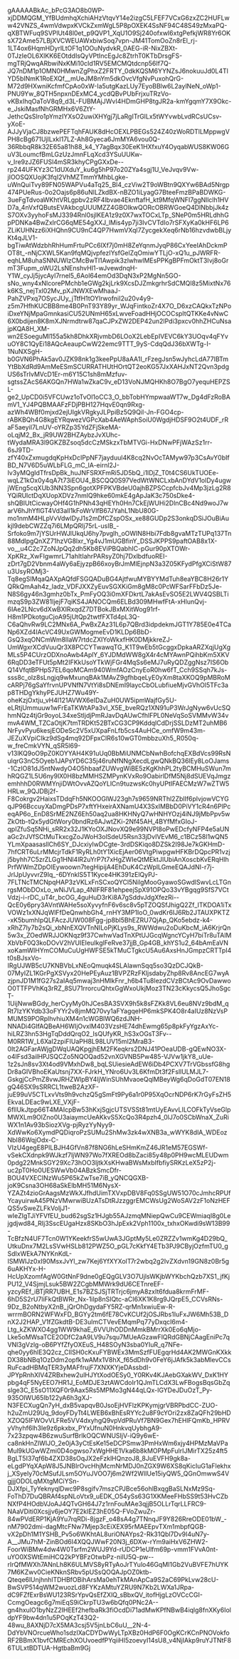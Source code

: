 gAAAAABkAc_bPcG3AO8b0WP-xjDDMQGM_YfBUdmhqXchiAHzVtqvY14e2izgC5LFEF7VCxG6zxZC2HUFLww42VNZS_4wmVdwpxKVCkZxmWgL5P8pOXEK4SsNF94C48S49zMxaPQ-qXBTWFuq9SVPlUt48l0et_p9QVP1_XqU1O9Sj240ofxwI6xtgPefkjWR8Yr6OKsX72Ame57LBjXVCWEUAWxbiwSoq7vpn-JM41TomOoZn8rEl_rj-1LT4ox6HqmHDyrlLtOF1q1OOuNydvkR_0AEG-iR-NixZBXt-0TJzIeOL6XlKK6EOtddIsQyVPtIncEgJc8ZtrhT0KTbDrsgFS-mgTRjQwqARbwiNxKMi10cId1RV5EMCMQtdcnp56If7Q-JQ7nDM1p1OMN0HMwnZgPhxZ2FRTY_0dkKQSM6YYNZsJ6nokuuJd0L4TlYD5bINmK1RoEXQf__mUeJM8nYm5dkOvcVfgNvPuxohQrG-M72d9HXwniKcfmfCpAo0xW-Ia5utgKazLUy7EyoBBlw6L2aylNeN_oWp1-PNU9Yw_8QTH5npxnDExMC4_ycdQBvPUbFrjxuTRzVo-vKBxIhqOaToV8q9_d3L-FUBMAjJWvI4HDmGHP8tgJR2a-kmYgqmY7X9Okc-e_JskiMasfNhGRMHx6V6ZtY-JethcQsSlro1pYmzIYXsO2uwiXHYgj7jLaRgITrGlLx5tWYvwbLvdRCsUCsv-yXoE-AJJyVjaCJ8bzwePEFTqhFAUK8dHcOEXLPBEGs524Z40zWoRDTlLMppwgVPH8cBg671UjlLxkI17LZ-Ah8Gyeca6JmMYA6vou0Q-36RbbqR8k32E65a81h88_k4_Y7agBqx30EeK1HXfxuY4OyqabWUS8KW06GuV3LoumcfBmLGzUzJmnFLqXcd3YSuUUKw-v_Ire9zJZ6FUSl4mSR3khyCPgGXxDe--rp244UFKYz3C1dUXduY_ku6g5hP97o20ZYa4sgj1U_VeJvqv9Vw-jIOOSQXUojK3fqI2VhMZTmmYMhbLgke-uWnQuiTvy89FN05WAPVu4aTq25_Bl4_czViw2T9oWBtn9QXYw6BAd5Nrgp474PUeRus-0o2Oajs6p86uNlLZkdBX-nBZO1iLyagG7BteeFmzBPaBDWKG-3ueFgTdvoaWKhtVRLgpbv2zRF4lbvae4EknftafH_kt9MfqWNFI7ggNllclh1HVD7a_4nVxfQButsEVAkbcgUUUMZZ4GBOIkwQORcOBRWGoeQ4DlNbbjJk4zS7OXv3yyhoFsMJ3394Rnl0sjIKEA1z9z0X7wxTOCxLTp_SNeP0m5HRLdhhGpPDNKa4BwZxlrCG6qME54gXXJ_lMis4yp7ji3IvCVTdIo7rSFXyKa0kHF6LP6ZLiKUHNzz6iXHQhn9CU9nC4QP7HwmVXql7ZycgekXeq6rNb16hzvdwbBLjyKt4qJLV1-bgTiwAtWdzbhRhHumFrtuPCc6lXf7j0mH8ZeYqnmJyqP86CxYeeIAhDckmPOT8t_-nNjCXWL5Kan9fqMQjvpfezIYsfGelZqOmiwYTLjO-xQ1u_pJWRFR-eqhLM8uhaSNNUWlzCMcBwTl1Awpik3zlwhwlMEsPPKgBPFmOktT3Ivj8oGrmT3Fupm_oWU2LsNEnshvHI1-wJvewdnqH-Y1W_cyJj5jycAyI7rnel5_6Aol64emOd3DqN3xP2MgNn5GO-sNo_wny4xNlcorePMchb1eGWg2kjLrk9XcsDJZmkgrhrSdCMQl8z5MixtNx76k6KS_nejTxl02Mv_pXJNWXEwMhaaJ-PahZVPxq7OSycJUy_jTtfH1tOYlrwofniI2u20v4y9-z5m7HfhKUCBB8me4B0PnT93Y89yr_WJqFintkoZr4X7O_D6xzCAQkxTzNPoiDxeYNjMpaGmnkasiCU52UNmH65xLwveFoadHHjOCOCspItQTKKe4vNwC6X0bdijen8K8mXJNrmdtrw87qaCJPxZW2DEP42un2lPdi3pxcv0hhZHCuNsajpKQA8H_XM-wn2ESoeguMl155a5kh8DhkXRjvmbD6LOoX2LebEpIVEVC6kY3UOqv4qFYvuOY8C1QyEi18AQcAeaupCwW22emc9TTT_9yS-CdqQdJ36bXWTg-I-1NuNXSgH-b0GVN6PhAk5av0JZK98nk1g3keePpU8aAA1I_rFzegJsn5wJyhcLdA77IBTmYtBbXdRd9AmMeESmSCURRATHUtHOrtQT2eoKG57JxXAHJxNT2Qvn3pdgUS6sTrIvMVcD1Er-m6Y15C1sh8mMzfuv-sgtssZAcS6AKGQn7HWa1wZkaC9v_eD13VoNJMQHKh8O7BgO7yequHEPZSL-ge2_UpCD0i5VFCUwz1oTvOl1oCC3_O_bbTobHYmpwaaWT7w_Dg4dFzRoBAmV1_YJ4PQBMAAFzFDjPBH127HqvE0qn9Rxg-azWh4WBf0mjxd2ejUIgkVRgkyJLPpiBz5Q9QiI-Jn-FGO4cp-rABKBQh4G8kgEYRqwezVGPcXab4AeWAphSoiU0WgdjHDSF9O2t4UDF_rRaF5aeyiI7LnUV-oYRZp35YdZFjSkeMA-oLqjM2_Bx_jR9UW2BHZAybzJvXUhc-tWydaMRA3l9GKZBZsoq5dcCzMSkzxTbMTVGi-HxDNwPFjWAzSz1rr-6sJ9TD-zfY40xZxmugdqKpHxDcIPpNF7jayduul4K8cq2NvOcTAMyw97p3CsAvY0bIfBD_N7V6D5uWLbFLG_mC_lA-eirnl2J-Iv3yMQgIdTfrsDpBk_huJNFSRXFmRi5JD5bQ_i1lDjZ_T0t4CS6UkTUOEe-wqLZ1kOx0y4qA7t73iEOU4_BSCQQ0S97VedWtWNCLxbAnDYdV1olDy4ugwjWEng5cqXUb3NN3Spn6gotXPFPKVBdeU0ajhBZPSCcpfcbJv4Mp3jzLg2R8YQiRUlctDqXUopXDVz7nmlQ9hke60mkE4gApJaK3c750sDke4-shQBIUtCicwayOHf4G1hPNh43qHEYh0Hn7CkEjWUHi2DlnCBc4Nd9woJ7warV6hJhYflGT4Vd3all1kFoWrVlfB67JYahL1NbU80G-mo1nmM4HLpVvVdwlDyJ1s2mDfCZspOSx_xe88GUDp2S3onkqDSiJOuBiAukjl9debCWZZq7i6LMpQRlj75rL-usIB_-Srfoko9m7jYSUrHWJlUkqU6hy7pvglh_oOWIN8Hbi7Fdb8gvaMTzTUPq137Tn88MdlpgQnXZ71hzVG8lxr_Yg4vJ1mUGBfinY_DSSJKPPS9paftOAB8x1X-vo__u4C2c7ZoNJpQq2dh5Kb8EViPBQabhIC-pGur90pXTOWr-XpKRz_XwFIgwmrL71ahItIahrPARsyZ0hj7DxlbdfuoREI-zDrt7gD2Vbnm4aWy6aEjyzpB66xoyBrJmMlEjnpN3a3Z05KFydPfgXCiStW87u3UsyROMj3-Tq8egSIMqaQAXpAQfdFSGQADuBG4AjtfwuMYBYYMdTuh8eaYBC8H26r1YQRkQmAah4z_ladz_VDFJXXZyEuvSGXKiGm8gM8c0PcWFSarFFbDz5Je-N8S6gy46n3gmhz0bTx_PmFyOQ3i0mXFDkrtL7akAsEvSO5E2LWV4QSBLTimzqS9p3ZW81IjejF7qiKS4JANOCQm6ELBd309MHwfFtA-xHlunQvj-6IAe2LNcv6dXwBXIRxqdZ7DTBokJBxMXitWog91rf-H8m1PDkotguCjoA95jUtQp2twtfFXTd4pL3Q-C6aQhvRw9LC2MNx6A_PwBxZAz31L6p7QBrd3idpdekmJGT1Y785E0e4TCaNp6XZd4IAcVC49UxGWMogmeEvD1KLDp6BbD-GsQ3xqONCmWm8lIaW7rtdcZXIYoWkxfHK0DMjkkreZJ-UmWgxrXCdVuuQr3X8PCCYTwawqTG_K1T9wEb5tGcggxDpkaARZXqjUgXgMLs5P4CUrzODXnoAwb4AplY_6YJDMdWW8gX4r4cMYAwnPQihbKm5XKV6RqDD3eTFUt5pMt2IFKkUsoYTkWjFGr4MqSs6eMJ7uRyQDZggNsz7IS6ObQ14VfqtBPHpS7EL6qoMCAm940WmfAOzCnyEoR0hw6fT_Cch9SSqh7kJs-sss8c_olz8sLngjq9wMxunqBAk1MAvZ9gfhbqeLyE0yXm8taXKOQ9pMBRoMcARPj76gSaYfrvnUPVNfN7VtYi8sDNEmI9laycCbOLubfiueMjvGVhOl5TFc3ap8THDgYkhyPEJUHZ7Wu49Y-oheKzjOxtju_vH4l121AVWX6eIDaZuH0UW5ipmWajfGy5U-eLRtjUmmuuw1wFrEaTKWtAPa3vI_X5E_bveRQz1XN91uP3WrJgNyw6vUcSQhmNQz4tjGr9oyoL34xeStljdjPmRJavDqAUwCfhlFPL0NeVqSoSVMMvW34vmvA4WM_TZCaOtjK7tmTRDKt52BTxCG3CP9KddqlCdDrjSSLDzMT2uhMB6NrFyvPyu6kesjEODeSc2V5xUXpaFnLfb5cs4AuHCe_omfW9m43m-JEZuXVpiCIkz9dSg4mq92DFpxClR6s10wGT0mbbzuXh5_R050q-w_freCmkVYN_qSR5l69-v13lKQ9oO9pZ0KOYYAH4K91uUq0BbMiUNMCbNwhBofchqEXBdVcs99RsNulqrG3nC5Oyeb1JAPsYD6C35j46ruNfNNgXecdLgwQNkBQ36lEy8LoOJams-1CzIO81dJ5ntNwdyO4O5hbaafZUWvgWiBE5zKgKhhPL2tyBCMHuSWun7mhRQGZ1L5U6ny9lX0H8bzMMHSZMPynKVxRo9OabirlDfM5Nj8dSUEVqJmgzemhhhD0RWMYnjiDWtOvvAZQoYLlCn9tuzwsKc0hyUPtIFAECMzW7wZTW5HRLw_9QJDBj2f-F8Cokrgv2HaixsTDdqFh5NKOOGlWJ23gh7s9659NRThl2ZblIf6plvjowVCYGqJP96BccuyXaDmgPDsP7xftYHxeirAXNamU4X3SxIMBbD0PiVY1cR4n6PlPceqAP6o_EnD8SrME2NZ6Eh50aq2ua8HKHNyQ7wHNHYOzj4iNJ9jMbPpv5wZkOtb-tQx5ydGtWory0bndRz6AJwtZKi-2Nf45AH_4BYfMfxGIoJ-qpIZfuSq5NHi_sRR2x32J1KYoOXJNovXQ9e99NVPl8oPwEDcfyNFP4e5aUNaGc2rJVfSCtMuTkxcgZoJWoH3olSdeU5Rsn33jDvIVEvM6_c1BCz58l1wQN5YLmXpaasasllCh6SY_DJcxiyIwDCgte-3rdDSKiqo8DZSk2I98Je7kGKHmD-7hfCRT6uLrMMcjrTdkF1RyRLh0tY1XicEjAer06VtgPiwpgwHFKBrDQpcPR1vzjj5byhh7C5zrZLGg1HNl4lR2uYrP7t7xHgZWIeQtMEktJIUbiAnXoscbKvERqHlhPrfWWmZDpOlEywoown7tegHipijA4EhDuK4CzWplLGmeEQAJdNI-r7j-JrlJpUyvvrZ9Iq_-6DYnklS5T1Kyce4HK391zElQyPJ-7FLTNcTMCNpqHAP3zVKLxFnSCxoQYCl5NilgMooGyawoSGwdlSwvLcLTGnrgsMObDOxLo_wNiJVLap_4NIFRF81ehpeejSpX91OPQo33vYBgqg9SfS7VCtVdzj-i-rDC_uT4r_bcOG_4guHuD3rKi8A7gSddvJdgXfezRi--QcE0y6pry3AVntWAHe5soXyvyfnF6v6sc8v5pTZOQSfJhigQ2Zf_ITKDOA1iTxVOWz1xXNJqWlFfDeQnwhbGh4_rnHY3MP1IoO_0wdKr6IJ6Rb2JTAUXPKTZ-xK5bumhIpQLFAczJUW008Fgg-jp8bI5BhEZRU7QjAp_QKo5ebdz-k4-xRhZ7ly7b2sQi_xbNnEXQVTnNILoPjKLys9s_RWWdwu2oDuKbcM_iA6KrjrQn5w3x_ZOedWRJJOKNqz9f37CwhwVadTnXPtUJGcqWgncYCyH7biTr8uTAlMXbVbF0Q3koDOvV2hVUIEIeuIkglFeRve37jjB_Gp4GB_khYS1u2_64bAmEaVNxoKamWIHYmCOMuCuUgHWFSE5kTMuCTgkcU5Au6AxsHnJGmpzCRTTpI4t0sBJsxVo-IRgUJWB5cU7KNBVbLxNEoQmuqk4SLAlawnSqq5so3QzDCJQkB-07MyIZL1KGrPgXSVyx20HePEyAuz1BVPZRzFKljsdabyZhp8Rv8AncEG7wyAzjpnJD1M1fG27s2aIAq5mwaj3nHMlkFnr_h6b4Tu8lezdCVzBCtAc9OvDawwoO0TTFPVhKq3rRZ_8SU71rrorcuQhtxGgWxoUkjMoz3TN23cKkycsQ5JhoSgcT-1UijNwwBGdy_herCyyMy0hJCesBA3SVX9h5k8sFZKk8VL6eu8NVz9bdM_qRt7IzYKYdb33oFYYr2v8jmMQ70vy1aFYagqeHP6mkSPK4O8r4aIUz8NzVsPMUMS9PORplhvhiuXM4n1cWGBlWQ6zdJNH-NNADi4GlfAQBeAH6WIjOvxlM403VzsHE74dhEwmg65p8pkFyYgzAxYc-hiLRZ3hn53HgTqDddQrqO2_IsQUfyKR_hS3xOGsT3Fv--M0RR1W_L6XaI2zpiFIUaPH8L98LUV15ml2MraB3-0It2AGFarAWjgDWqUAQKpgjhEM2FKeqkrs2DNJ41POeaUDB-gQEwNO3X-o4IFsd3ailHPJSQCZo5NQOQad52vnXGVNB5Pw485-VJVw1jkY8_uUe-1z2sJn8sv3Xt4od9VMxhDw8_bqLSUiesieAdEW6iDb4PCXV7TrVGbssfG8hgDr8aGIVBhoEKaUtsnj7XX-FJrkH_YNro6Uv3L6KfmDt3f2FsllULMJL7-GskgjCcPmZ8vwJRHZWlpBY4ljWinSUhMvaoeQqlMBeyWg6qDoGdT07EN18gQ46SX9sSRRCL1tweB2AzXF-juE99uV5CTLxvVts9h9vchzQ5gSmFt9Py6a1r0P95XqOcrNDP6rK7rGyFsZH5EkvaLDEac9wLXE_VXjF-6fllUkJtpp66T4MAIcpBw53hKxjSgjcUTSVSSt81mtUyEAvvLILCOFkTyVseGlpMWXLm9OlZno0U3aiaymcUeAKkvS5XcQo3R4pzh4_0lJ7o0SCbWnaX_ZuRiWX1n1Av93bSiozXVg-pjRyzYyNyy9-XdWwKo6XymdPQDiqroPzSUMu2ShMw3zk4wXNB3a_wWYK8dlA_WDEozNbI86WqjOdx-C-VIzU4gegE8PILBJH4GfVn87f8NG6hLeSHmKmZ46JR1eM57EGSWf-vSekCXdnpk9WJkzf7ljWN97Wo7fXREOd8bZaci85y48p0PH9wcMLEUDwm0pdg22MnkSGY29Xc73hOO3ljtkXsKHwaBWsMxbIfbfiySRKzLeX5zP2j-uc2pT0Ho0UESWwVb04ABzkSmcDfr-BOU4VXECINzWu5P65kZwTse7iB_yQNCQGXB-joK9Csna3OH68aSkElbMH51M6NysX-YZAZt4zioGrAagsMzWkXJfhdUimTXVxpDBV8Fq0SSgUW51O70cJmhcRPUfYcayuirwA45PNzVMwrwiBUzATsDtRJzzggrEMCWsUg2WoSAV2zF1oNzHEFQS5vSweZLFkVoljJ1-wIeZIgTJiYFVfEU_bud62sgSz1HJgb55AJzmqMNiepQwCu9CEWmiaql8g0Lejgdjwd84_RIj3SscEUgaHzx8SKbO3hJpExk2Vph1100x_txhxOKwdi9sW13B99-TcBfzN4UF7Tcn0W1YKeekfrS5wUwA3JGptMy5Le0ZRZZv1wmKg4D29bQ_UtkuDnx7M2LsSVwHSLb812PWZ5O_pGL7cKkfY4ETb3PJ9CByjOzfmTU0_gSdIxWEkA7NYKnKdL-ISMWlJz0xI90MsxJvYl_zw7Kej6YfXYXolT7r2wbq2g2IvZXdvn19GN8z0Br5g6uAKHYx-H-HcUpXzomfAgW0GtNnF9dne0gEQgGLV3O7UjlsWKjbWYKbchQzb7XS1_jfKjPU12_V4SjmjLsuk5BW2ZCgbMMWrk9dU6CETnreEF-yzcyREf_iBTjRR7UBH_E1s7BZSJSjTRTrjc6jmyA8zxIt6fdua8krmFrMF-6hD5S2rU7liFkQtBWRr_Nx-1ilp8nSIQtc-aCI6XK1K8rg9JQrpE5_CCVsRNs-9Dz_B2oNtbyX2nB_jQrOhDgydaFY5RZ-qrMn1xwiuEw-R-wrrmBORN2WFWxFD_BGYy2tm6fE78CvKCUf2jOSJRbs1IuFxJW6Mh53B_DnX2J2HAP_V1fZGkdtB-DE3uImCTVevEMqmPq77yDxqcI6m4-Ltg_kZKWXO4gg1WW9khaE_6VVUhODDnMmkBMrrXk0Eo6qMjo-Lke5oMWsaTCE2ODfC2aA9LV9u7squ7MUeAGzawFlQRdGBNjCAagEniPc7qVNl3gVzlg-oB6PYfZfyOXEuS_H48SOyN3sba0YIuR_q7NFe-qhe0yy6hlE3Q2cz_CIlSH0cKxuFYBWEx3MmSzfFUEgqrHd4AK2MWGnKXkkDX38bNBq1OzDdm2opfk1wAMx1V8hX_f65dDh9v0FeY6jJAfk5k3abMlevCCsRuFcadHBMqTER3yMAFfrujF7XNXKYjeDAssbdI-JPYpRnhXIV4ZRBxhew2ulHJYtXodOESy0_Y0RKv4KJAebGXakWV_DxK1HYpbg4qF5NyEEO7HR1J_EoMDJE3ztAWCdoIr1QJmTLCdX3LwFBogsBqsGbZqslge3C_E5sO11XQF0r9Aax5Rs5MPMo3gN44qLQx-IGYDeJDuOzT_Py-935OIWU65Ib122yA6h3gXJ-N3FECXugQn7yH_dxB5vapqvB0JsoEjHVFlzKPKymjgrVBRPbdCC-ZUO-h2uZmU29Uq_9doyFDyTt4LWEB6xBhEsRYYc2u8F9cYOri2zx8ZaQFh29bHDXZOQ5IFWOvVLFRe5VV4dxyhgQ9vpVdPRuVf7BN9Gex7hEHlFQmKb_HPRVyVhyhf6lh3le9z6pkxbx_PYxUfnuN0HnkvqUybhgA9-7x23zpqw4B6zwuSurfBrIkOQCWNUSIjV-iQ9y6wE-ca8nkHnZlWIJO_2e0jA3yCtEsKe15eDCPSmw3PmHxWm6xjy4HPMzMaVPaMul9kUGwWZmi0D4ogwso7xWgHHE1Vka6b8kMOPMpFulrIJMirTX25z4ft5BgLT5I37qf6b4ZXD38sOqJX2eFzklHQnzoJ8_8JuEVFH9gk8a-eLgdPYqXApW8J5JNBIrOvcHhjMcmNrMDJ0nZGX9W6XS8qKicIuG1aFlekhxj_XSyeIy70cMSufJLsm5OYuJVOO7j6m2Wf2WlIUe15iyQW5_QGnOmwwS4VgjjjODOLqMXtgMCiYSn-DJXfpi_TyYeknyqlDwc9P8sgifv7mszCPJBce56ohlBxqgBaSLNxMz9Sq-FoThD7DuQBRAf4spNLoVtx9_uEDK_O54ySs63G1XKMeeFHbSS9t53HvCZbNXfP4HOdbVJoAJ4QTvGH64J7z1rnFouMAe3qjjB5OLLrTqrLLFRC9-NAaVDiti0Xcsjjv6jeOY7E2klEZ3hE05Q-FVoZwuZr-84wPVdERP1KjA9Yu7rqRDi-8jgzF_o48sA4g7TNnqJF9Y826RreODE01bW_-nM7902dmi-dagMtcFNw7Mjep3cEiXEX95rMAEEpvTXm1mbpfQGB-vX2pDh1M1YSHB_Pv5o6WKhtAL8uriONAYps2-Rk31Qbl7Dv9I4uN7y-A__JMu7hM-ZinBOd6I4XQQJWwF20N3j_6DXw-rYm9aiHxV6ZHW2-FoorWiBMw4dw4W0Tsrfm2WUJ9Yd-rUDCP1eUlfm69p-vmm1FVvA0nt-uYO0XSWtEmiHCQ2kPYBFzOtwbPz-nilU5Q-pw--rIrQfMWXh7ANnLh8K6ULMVS8yRTyAoJrTYulo46GqMI1Gb2VuBVFE7hUYK7M6KZwv0CieKNknSRbv5pUSsQOQAJpOZ0ktb-Qteqe6lUnjhnhlTDHBfOBihArsMa0ehTkMAnApCa9S2aC69PkLvw28cU-BwSVP514qWM2wuozLd8FYKzAMtuYZRU9N7Kb2LWXa1JRpa-dC9FZfExrBsWU123RSrYpvQsEfZXlQ_sBbxQV_itofHjgLzOVCcCGI-CcmgOeagc6g7miEqS9iCkrpTU3w6bQfq0PNc2A--gn4hxulO1byNzZ2IHEEf2hefbaRk3fiOcdDi71adMwKPfNBwB4iqlg8fnXKy6IoldpYF9bw4dn1u5POqKzT43Q2-48wu_8AXNjD7cX5MA3csj5V5jnLbC6uU__2N-4-DdYbVNOrcueWho1sdzIXaCDYDwWyLTpXBz0HdP6F0OgKCrKCnPNOVokfoRF2BBmX1bvfCMREchXOUvoedfPYqiiHI5zoevyI14sU8_v4NjIAkp9ruYJTNtF86TULxtBDTUA-HgtbaBm9Gj